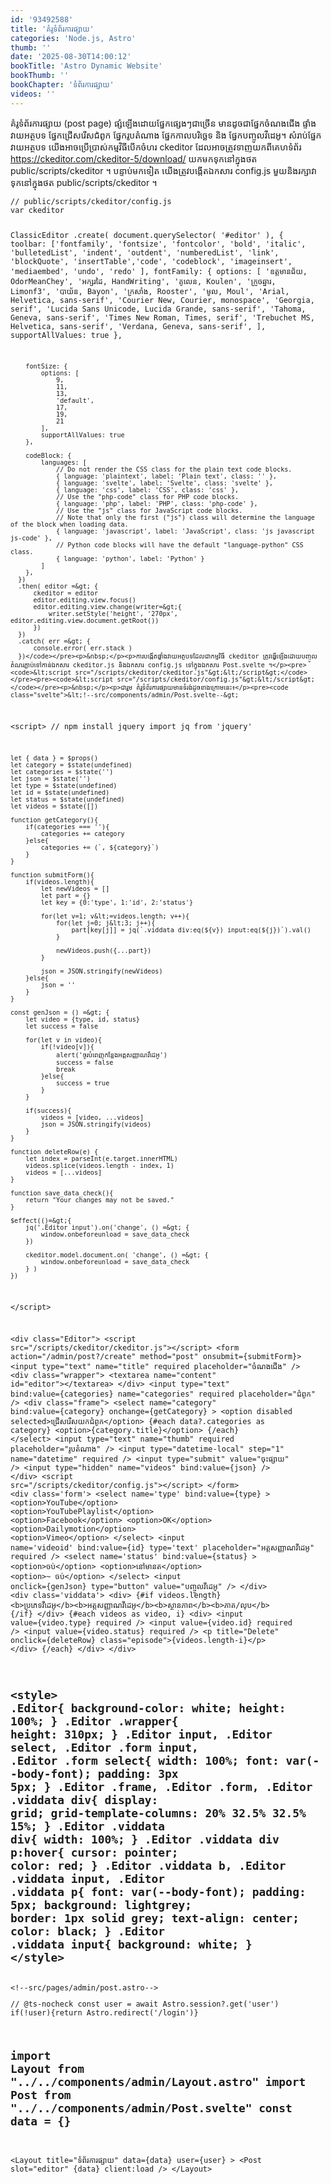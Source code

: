 ```yaml
---
id: '93492588'
title: 'គំរូ​ទំព័រ​ការផ្សាយ'
categories: 'Node.js, Astro'
thumb: ''
date: '2025-08-30T14:00:12'
bookTitle: 'Astro Dynamic Website'
bookThumb: ''
bookChapter: 'ទំព័រ​ការផ្សាយ'
videos: ''
---
```

<p>គំរូ​ទំព័រ​ការផ្សាយ​ (post page) ផ្សំ​ឡើង​ដោយ​ផ្នែក​ផ្សេង​ៗ​ជា​ច្រើន មាន​ដូច​ជា​ផ្នែក​ចំណងជើង ផ្ទាំង​វាយ​អត្ថបទ ផ្នែក​ជ្រើស​រើសជំពូក ផ្នែក​រូបតំណាង ផ្នែក​កាលបរិច្ឆេទ និង​ ផ្នែក​បញ្ចូល​វីដេអូ​។ សំរាប់​ផ្នែក​វាយ​អត្ថបទ យើង​អាច​ប្រើប្រាស់​កម្មវិធី​​បើក​ចំហរ ckeditor ដែលអាច​ត្រូវ​ទាញយក​ពី​គេហទំព័រ <a href="https://ckeditor.com/ckeditor-5/download/">https://ckeditor.com/ckeditor-5/download/</a> យក​មក​ទុក​នៅ​ក្នុង​ថត public/scripts/ckeditor ។ បន្ទាប់​មក​ទៀត យើង​ត្រូវ​បង្កើត​ឯកសារ config.js មួយ​និង​រក្សា​វា​ទុក​នៅ​ក្នុង​ថត public/scripts/ckeditor ។</p><pre><code class="js javascript js-code">// public/scripts/ckeditor/config.js
var ckeditor

ClassicEditor
    .create( document.querySelector( '#editor' ), {
        toolbar: ['fontfamily', 'fontsize', 'fontcolor', 'bold', 'italic', 
            'bulletedList', 'indent', 'outdent', 'numberedList', 'link', 'blockQuote', 
            'insertTable','code', 'codeblock', 'imageinsert', 'mediaembed', 'undo', 'redo' ],
        fontFamily: {
            options: [
                'ឧត្តមាន​ជ័យ, OdorMeanChey', 'អក្សរដៃ, HandWriting',
                'គូលេន, Koulen', 'ក្រូច​ឆ្នារ, Limonf3',
                'បាយ័ន, Bayon', 'ក្រសាំង, Rooster',
                'មូល, Moul',
    			'Arial, Helvetica, sans-serif',
 				'Courier New, Courier, monospace',
 				'Georgia, serif',
 				'Lucida Sans Unicode, Lucida Grande, sans-serif',
 				'Tahoma, Geneva, sans-serif',
 				'Times New Roman, Times, serif',
 				'Trebuchet MS, Helvetica, sans-serif',
				'Verdana, Geneva, sans-serif',
            ],
            supportAllValues: true
        },
          
        fontSize: {
            options: [
                9,
                11,
                13,
                'default',
                17,
                19,
                21
            ],
            supportAllValues: true
        },

        codeBlock: {
			languages: [
				// Do not render the CSS class for the plain text code blocks.
				{ language: 'plaintext', label: 'Plain text', class: '' },
              	{ language: 'svelte', label: 'Svelte', class: 'svelte' },
              	{ language: 'css', label: 'CSS', class: 'css' },
				// Use the "php-code" class for PHP code blocks.
				{ language: 'php', label: 'PHP', class: 'php-code' },
				// Use the "js" class for JavaScript code blocks.
				// Note that only the first ("js") class will determine the language of the block when loading data.
				{ language: 'javascript', label: 'JavaScript', class: 'js javascript js-code' },
				// Python code blocks will have the default "language-python" CSS class.
				{ language: 'python', label: 'Python' }
            ] 
        },
      })
      .then( editor =&gt; {
          ckeditor = editor
          editor.editing.view.focus()
          editor.editing.view.change(writer=&gt;{
              writer.setStyle('height', '270px', editor.editing.view.document.getRoot())
          })
      })
      .catch( err =&gt; {
          console.error( err.stack )
      })</code></pre><p>&nbsp;</p><p>ការបង្កើត​ផ្ទាំង​វាយ​អត្ថបទ​ដែល​ជា​កម្មវិធី ckeditor ត្រូវ​ធ្វើ​ឡើង​ដោយ​បញ្ចូល​តំណរភ្ជាប់​ទៅ​កាន់​ឯកសារ ckeditor.js និង​ឯកសារ config.js ទៅ​ក្នុង​ឯកសារ Post.svelte ។</p><pre><code>&lt;script src="/scripts/ckeditor/ckeditor.js"&gt;&lt;/script&gt;</code></pre><pre><code>&lt;script src="/scripts/ckeditor/config.js"&gt;&lt;/script&gt;</code></pre><p>&nbsp;</p><p>ជា​រួម ​គំរួ​ទំព័រការផ្សាយ​មាន​​ទំរង់​ដូ​ច​ខាង​ក្រោម​នេះ​៖</p><pre><code class="svelte">&lt;!--src/components/admin/Post.svelte--&gt;
&lt;script&gt;
    // npm install jquery
    import jq from 'jquery'

    let { data } = $props()
    let category = $state(undefined)
    let categories = $state('')
    let json = $state('')
    let type = $state(undefined)
    let id = $state(undefined)
    let status = $state(undefined)
    let videos = $state([])

    function getCategory(){
        if(categories === ''){
            categories += category
        }else{
            categories += (`, ${category}`)
        }
    }

    function submitForm(){
        if(videos.length){
            let newVideos = []
            let part = {}
            let key = {0:'type', 1:'id', 2:'status'}

            for(let v=1; v&lt;=videos.length; v++){
                for(let j=0; j&lt;3; j++){
                    part[key[j]] = jq(`.viddata div:eq(${v}) input:eq(${j})`).val()
                }

                newVideos.push({...part})
            }

            json = JSON.stringify(newVideos)
        }else{
            json = ''
        }
    }

    const genJson = () =&gt; {        
        let video = {type, id, status}
        let success = false
    
        for(let v in video){
            if(!video[v]){
                alert('ចូរ​បំពេញ​កន្លែង​អត្តសញ្ញាណ​វីដេអូ')
                success = false
                break
            }else{
                success = true
            }
        }

        if(success){
            videos = [video, ...videos]
            json = JSON.stringify(videos)
        }  
    }

    function deleteRow(e) {
        let index = parseInt(e.target.innerHTML)
        videos.splice(videos.length - index, 1)
        videos = [...videos]
    }

    function save_data_check(){        
        return "Your changes may not be saved."
    }

    $effect(()=&gt;{
        jq('.Editor input').on('change', () =&gt; {
            window.onbeforeunload = save_data_check
        })

        ckeditor.model.document.on( 'change', () =&gt; {
            window.onbeforeunload = save_data_check
        } )
    })
&lt;/script&gt;

&lt;div class="Editor"&gt;
        &lt;script src="/scripts/ckeditor/ckeditor.js"&gt;&lt;/script&gt;
        &lt;form action="/admin/post?/create" method="post" onsubmit={submitForm}&gt;
            &lt;input type="text" name="title" required placeholder="ចំណងជើង" /&gt;
            &lt;div class="wrapper"&gt;
                &lt;textarea name="content" id="editor"&gt;&lt;/textarea&gt;
            &lt;/div&gt;
            &lt;input type="text" bind:value={categories} name="categories" required placeholder="ជំពូក" /&gt;
            &lt;div class="frame"&gt;
                &lt;select name="category" bind:value={category} onchange={getCategory} &gt;
                    &lt;option disabled selected&gt;ជ្រើសរើស​យក​ជំពូក&lt;/option&gt;
                    {#each data?.categories as category}
                    &lt;option&gt;{category.title}&lt;/option&gt;
                    {/each}
                &lt;/select&gt;
                &lt;input type="text" name="thumb" required placeholder="រូប​​តំណាង" /&gt;
                &lt;input type="datetime-local" step="1" name="datetime" required /&gt;
                &lt;input type="submit" value="ចុះ​ផ្សាយ" /&gt;
                &lt;input type="hidden" name="videos" bind:value={json} /&gt;
            &lt;/div&gt;
            &lt;script src="/scripts/ckeditor/config.js"&gt;&lt;/script&gt;
        &lt;/form&gt;
        &lt;div class='form'&gt;
            &lt;select name='type' bind:value={type} &gt;
                &lt;option&gt;YouTube&lt;/option&gt;
                &lt;option&gt;YouTubePlaylist&lt;/option&gt;
                &lt;option&gt;Facebook&lt;/option&gt;
                &lt;option&gt;OK&lt;/option&gt;
                &lt;option&gt;Dailymotion&lt;/option&gt;
                &lt;option&gt;Vimeo&lt;/option&gt;
            &lt;/select&gt;
            &lt;input name='videoid' bind:value={id} type='text' placeholder="អត្តសញ្ញាណ​វីដេអូ" required /&gt;
            &lt;select name='status' bind:value={status} &gt;
                &lt;option&gt;ចប់&lt;/option&gt;
                &lt;option&gt;នៅ​មាន​ត&lt;/option&gt;
                &lt;option&gt;~ ចប់&lt;/option&gt;
            &lt;/select&gt;
            &lt;input onclick={genJson} type="button" value="បញ្ចូលវីដេអូ" /&gt;
        &lt;/div&gt;
        &lt;div class='viddata'&gt;
            &lt;div&gt;
                {#if videos.length}
                &lt;b&gt;ប្រភេទ​វីដេអូ​&lt;/b&gt;&lt;b&gt;អត្តសញ្ញាណ​វីដេអូ​&lt;/b&gt;&lt;b&gt;ស្ថានភាព&lt;/b&gt;&lt;b&gt;ភាគ/លុប&lt;/b&gt;
                {/if}
            &lt;/div&gt;
            {#each videos as video, i}
            &lt;div&gt;
                &lt;input value={video.type} required /&gt;
                &lt;input value={video.id} required /&gt;
                &lt;input value={video.status} required /&gt;
                &lt;p title="Delete" onclick={deleteRow} class="episode"&gt;{videos.length-i}&lt;/p&gt;
            &lt;/div&gt;
            {/each}
        &lt;/div&gt;
    &lt;/div&gt;

&lt;style&gt;
    .Editor{
        background-color: white;
        height: 100%;
    } 
    .Editor .wrapper{
        height: 310px;
    }
    .Editor input, .Editor select,
    .Editor .form input, .Editor .form select{
        width: 100%;
        font: var(--body-font);
        padding: 3px 5px;
    }
    .Editor .frame, .Editor .form, .Editor .viddata div{
        display: grid;
        grid-template-columns: 20% 32.5% 32.5% 15%;
    }
    .Editor .viddata div{
        width: 100%;
    }
    .Editor .viddata div p:hover{
        cursor: pointer;
        color: red;
    }
    .Editor .viddata b,
    .Editor .viddata input,
    .Editor .viddata p{
        font: var(--body-font);
        padding: 5px;
        background: lightgrey;
        border: 1px solid grey;
        text-align: center;
        color: black;
    }
    .Editor .viddata input{
        background: white;
    }
&lt;/style&gt;</code></pre><pre><code class="js javascript js-code">&lt;!--src/pages/admin/post.astro--&gt;
---
// @ts-nocheck
const user = await Astro.session?.get('user')
if(!user){return Astro.redirect('/login')}

import Layout from "../../components/admin/Layout.astro"
import Post from "../../components/admin/Post.svelte"
const data = {}
---
 
&lt;Layout title="ទំព័រ​ការផ្សាយ" data={data} user={user} &gt;
    &lt;Post slot="editor" {data} client:load /&gt;
&lt;/Layout&gt;</code></pre>